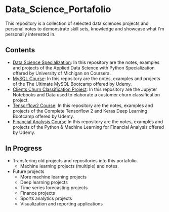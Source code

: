 # Data_Science_Portafolio

This repository is a collection of selected data sciences projects and personal notes to demonstrate skill sets, knowledge and showcase what I'm personally interested in.

## Contents
- [Data Science Specialization](https://github.com/nicolasenriquez/Data_Science_Portafolio/tree/main/data_science_specialization): In this repository are the notes, examples and projects of the Applied Data Science with Python Specialization offered by University of Michigan on Coursera.
- [MySQL Course](https://github.com/nicolasenriquez/Data_Science_Portafolio/tree/main/MySQL_Course): In this repository are the notes, examples and projects of the The Ultimate MySQL Bootcamp offered by Udemy.
- [Clients Churn Classification Project](https://github.com/nicolasenriquez/Data_Science_Portafolio/tree/main/customer_churn_classification): In this repository are the Jupyter Notebooks and Data used to elaborate a customer churn classification project.
- [Tensorflow2 Course](https://github.com/nicolasenriquez/Data_Science_Portafolio/tree/main/Tensorflow2_Course): In this repository are the notes, examples and projects of the Complete Tensorflow 2 and Keras Deep Learning Bootcamp offered by Udemy.
- [Financial Analysis Course](https://www.udemy.com/course/ml-and-python-in-finance-real-cases-and-practical-solutions/) In this repository are the notes, examples and projects of the Python & Machine Learning for Financial Analysis offered by Udemy.

## In Progress
- Transfering old projects and repositories into this portafolio.
  - Machine learning projects (multiple) and notes.
- Future projects
  - More machine learning projects 
  - Deep learning projects
  - Time series forecasting projects
  - Finance projects
  - Sports analytics projects
  - Visualization and reporting applications
